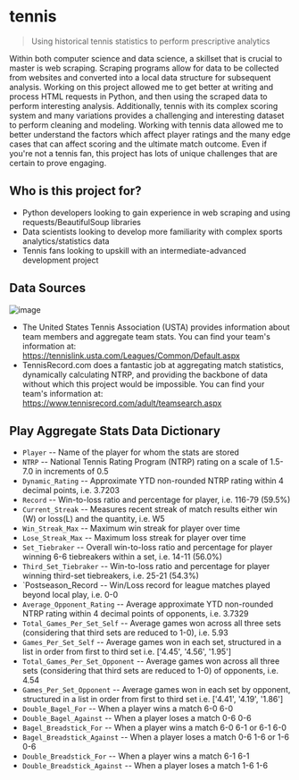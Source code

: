 # tennis
>Using historical tennis statistics to perform prescriptive analytics

Within both computer science and data science, a skillset that is crucial to master is web scraping. Scraping programs allow for data to be collected from websites and converted into a local data structure for subsequent analysis. Working on this project allowed me to get better at writing and process HTML requests in Python, and then using the scraped data to perform interesting analysis. Additionally, tennis with its complex scoring system and many variations provides a challenging and interesting dataset to perform cleaning and modeling. Working with tennis data allowed me to better understand the factors which affect player ratings and the many edge cases that can affect scoring and the ultimate match outcome. Even if you're not a tennis fan, this project has lots of unique challenges that are certain to prove engaging.


Who is this project for?
------------------------
- Python developers looking to gain experience in web scraping and using requests/BeautifulSoup libraries
- Data scientists looking to develop more familiarity with complex sports analytics/statistics data
- Tennis fans looking to upskill with an intermediate-advanced development project 


Data Sources
--------
![image](https://user-images.githubusercontent.com/71201000/179089031-6477ee0e-6a75-4a1d-8f66-1bd848205013.png)

- The United States Tennis Association (USTA) provides information about team members and aggregate team stats. You can find your team's information at: https://tennislink.usta.com/Leagues/Common/Default.aspx
- TennisRecord.com does a fantastic job at aggregating match statistics, dynamically calculating NTRP, and providing the backbone of data without which this project would be impossible. You can find your team's information at: https://www.tennisrecord.com/adult/teamsearch.aspx


Play Aggregate Stats Data Dictionary
------------------------
- `Player` -- Name of the player for whom the stats are stored
- `NTRP` -- National Tennis Rating Program (NTRP) rating on a scale of 1.5-7.0 in increments of 0.5
- `Dynamic_Rating` -- Approximate YTD non-rounded NTRP rating within 4 decimal points, i.e. 3.7203
- `Record` -- Win-to-loss ratio and percentage for player, i.e. 116-79 (59.5%)
- `Current_Streak` -- Measures recent streak of match results either win (W) or loss(L) and the quantity, i.e. W5
- `Win_Streak_Max` -- Maximum win streak for player over time
- `Lose_Streak_Max` -- Maximum loss streak for player over time
- `Set_Tiebraker` -- Overall win-to-loss ratio and percentage for player winning 6-6  tiebreakers within a set, i.e. 14-11 (56.0%)
- `Third_Set_Tiebraker` -- Win-to-loss ratio and percentage for player winning third-set tiebreakers, i.e. 25-21 (54.3%)
- `Postseason_Record -- Win/Loss record for league matches played beyond local play, i.e. 0-0
- `Average_Opponent_Rating` -- Average approximate YTD non-rounded NTRP rating within 4 decimal points of opponents, i.e. 3.7329
- `Total_Games_Per_Set_Self` -- Average games won across all three sets (considering that third sets are reduced to 1-0), i.e. 5.93
- `Games_Per_Set_Self` -- Average games won in each set, structured in a list in order from first to third set i.e. ['4.45', '4.56', '1.95']
- `Total_Games_Per_Set_Opponent` -- Average games won across all three sets (considering that third sets are reduced to 1-0) of opponents, i.e. 4.54
- `Games_Per_Set_Opponent` --  Average games won in each set by opponent, structured in a list in order from first to third set i.e. ['4.41', '4.19', '1.86']
- `Double_Bagel_For` -- When a player wins a match 6-0 6-0
- `Double_Bagel_Against` -- When a player loses a match 0-6 0-6
- `Bagel_Breadstick_For` -- When a player wins a match 6-0 6-1 or 6-1 6-0
- `Bagel_Breadstick_Against` -- When a player loses a match 0-6 1-6 or 1-6 0-6
- `Double_Breadstick_For` -- When a player wins a match 6-1 6-1
- `Double_Breadstick_Against` -- When a player loses a match 1-6 1-6
